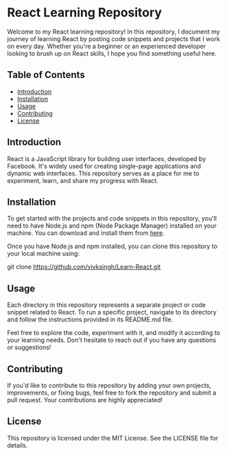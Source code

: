 # React Learning Repository

Welcome to my React learning repository! In this repository, I document my journey of learning React by posting code snippets and projects that I work on every day. Whether you're a beginner or an experienced developer looking to brush up on React skills, I hope you find something useful here.

## Table of Contents

- [Introduction](#introduction)
- [Installation](#installation)
- [Usage](#usage)
- [Contributing](#contributing)
- [License](#license)

## Introduction

React is a JavaScript library for building user interfaces, developed by Facebook. It's widely used for creating single-page applications and dynamic web interfaces. This repository serves as a place for me to experiment, learn, and share my progress with React.

## Installation

To get started with the projects and code snippets in this repository, you'll need to have Node.js and npm (Node Package Manager) installed on your machine. You can download and install them from [here](https://nodejs.org/).

Once you have Node.js and npm installed, you can clone this repository to your local machine using:

git clone https://github.com/vivksingh/Learn-React.git

## Usage
Each directory in this repository represents a separate project or code snippet related to React. To run a specific project, navigate to its directory and follow the instructions provided in its README.md file.

Feel free to explore the code, experiment with it, and modify it according to your learning needs. Don't hesitate to reach out if you have any questions or suggestions!

## Contributing
If you'd like to contribute to this repository by adding your own projects, improvements, or fixing bugs, feel free to fork the repository and submit a pull request. Your contributions are highly appreciated!

## License
This repository is licensed under the MIT License. See the LICENSE file for details.